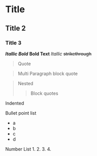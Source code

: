 # Title
## Title 2
### Title 3
***Itallic Bold***
**Bold Text**
*Itallic*
~~strikethrough~~
> Quote

>Multi Paragraph
>block quote

>Nested
>>Block quotes

  Indented

Bullet point list
- a
- b
- c 
- d

Number List
1.
2.
3.
4.
